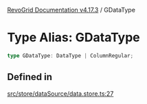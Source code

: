 [RevoGrid Documentation v4.17.3](README.md) / GDataType

# Type Alias: GDataType

```ts
type GDataType: DataType | ColumnRegular;
```

## Defined in

[src/store/dataSource/data.store.ts:27](https://github.com/revolist/revogrid/blob/3aa06b5b2b2375c31a2a8275a0aefcbc04de60c5/src/store/dataSource/data.store.ts#L27)
